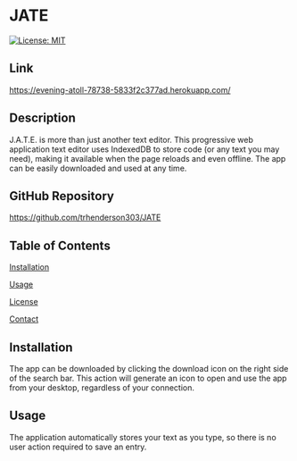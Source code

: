 # JATE
[![License: MIT](https://img.shields.io/badge/License-MIT-yellow.svg)](https://opensource.org/licenses/MIT)

## Link
https://evening-atoll-78738-5833f2c377ad.herokuapp.com/ 

## Description
J.A.T.E. is more than just another text editor. This progressive web application text editor uses IndexedDB to store code (or any text you may need), making it available when the page reloads and even offline. The app can be easily downloaded and used at any time.

## GitHub Repository
https://github.com/trhenderson303/JATE

## Table of Contents
[Installation](#installation)

[Usage](#usage)

[License](#license)

[Contact](#contact)

## Installation
The app can be downloaded by clicking the download icon on the right side of the search bar. This action will generate an icon to open and use the app from your desktop, regardless of your connection.

## Usage
The application automatically stores your text as you type, so there is no user action required to save an entry.


